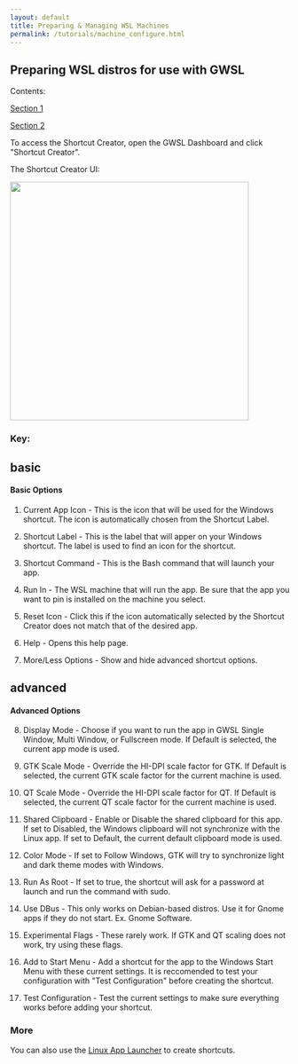 ```yaml
---
layout: default
title: Preparing & Managing WSL Machines
permalink: /tutorials/machine_configure.html
---
```

## Preparing WSL distros for use with GWSL

Contents:

[Section 1](#basic)

[Section 2](#advanced)


To access the Shortcut Creator, open the GWSL Dashboard and click "Shortcut Creator".

The Shortcut Creator UI:

<img src="https://opticos.github.io/gwsl/tutorials/shortcut.png" width="430">

### Key:

## basic ##

#### Basic Options

1) Current App Icon - This is the icon that will be used for the Windows shortcut. The icon is automatically chosen from the Shortcut Label. 

2) Shortcut Label - This is the label that will apper on your Windows shortcut. The label is used to find an icon for the shortcut.

3) Shortcut Command - This is the Bash command that will launch your app.

4) Run In - The WSL machine that will run the app. Be sure that the app you want to pin is installed on the machine you select. 

5) Reset Icon - Click this if the icon automatically selected by the Shortcut Creator does not match that of the desired app. 

6) Help - Opens this help page.

7) More/Less Options - Show and hide advanced shortcut options.


## advanced ##

#### Advanced Options

8) Display Mode - Choose if you want to run the app in GWSL Single Window, Multi Window, or Fullscreen mode. If Default is selected, the current app mode is used.

9) GTK Scale Mode - Override the HI-DPI scale factor for GTK. If Default is selected, the current GTK scale factor for the current machine is used. 

10) QT Scale Mode - Override the HI-DPI scale factor for QT. If Default is selected, the current QT scale factor for the current machine is used.

11) Shared Clipboard - Enable or Disable the shared clipboard for this app. If set to Disabled, the Windows clipboard will not synchronize with the Linux app. If set to Default, the current default clipboard mode is used.

12) Color Mode - If set to Follow Windows, GTK will try to synchronize light and dark theme modes with Windows.

13) Run As Root - If set to true, the shortcut will ask for a password at launch and run the command with sudo.

14) Use DBus - This only works on Debian-based distros. Use it for Gnome apps if they do not start. Ex. Gnome Software.

15) Experimental Flags - These rarely work. If GTK and QT scaling does not work, try using these flags.

16) Add to Start Menu - Add a shortcut for the app to the Windows Start Menu with these current settings. It is reccomended to test your configuration with "Test Configuration" before creating the shortcut.

17)  Test Configuration - Test the current settings to make sure everything works before adding your shortcut.

### More

You can also use the [Linux App Launcher](https://opticos.github.io/gwsl/tutorials/launcher.html) to create shortcuts.
